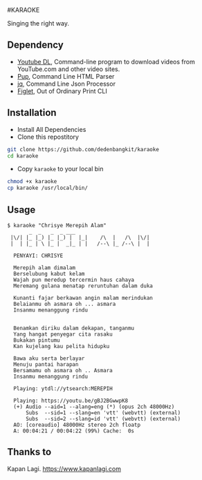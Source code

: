 #KARAOKE

Singing the right way.

## Dependency

- [Youtube DL](https://github.com/ytdl-org/youtube-dl), Command-line program to download videos from YouTube.com and other video sites. 
- [Pup](https://github.com/ericchiang/pup), Command Line HTML Parser
- [jq](https://github.com/stedolan/jq), Command Line Json Processor 
- [Figlet](https://github.com/cmatsuoka/figlet), Out of Ordinary Print CLI

## Installation

- Install All Dependencies
- Clone this repostitory
```sh
git clone https://github.com/dedenbangkit/karaoke
cd karaoke
```
- Copy `karaoke` to your local bin
```sh
chmod +x karaoke
cp karaoke /usr/local/bin/
```

## Usage
```
$ karaoke "Chrisye Merepih Alam" 
       _  _   _  _ ___
 |\/| |_ |_) |_ |_) |  |_|    /\  |   /\  |\/|
 |  | |_ | \ |_ |  _|_ | |   /--\ |_ /--\ |  |

  PENYAYI: CHRISYE

  Merepih alam dimalam
  Berselubung kabut kelam
  Wajah pun meredup tercermin haus cahaya
  Meremang gulana menatap reruntuhan dalam duka

  Kunanti fajar berkawan angin malam merindukan
  Belaianmu oh asmara oh ... asmara
  Insanmu menanggung rindu


  Benamkan diriku dalam dekapan, tanganmu
  Yang hangat penyegar cita rasaku
  Bukakan pintumu
  Kan kujelang kau pelita hidupku

  Bawa aku serta berlayar
  Menuju pantai harapan
  Bersamamu oh asmara oh .. Asmara
  Insanmu menanggung rindu

  Playing: ytdl://ytsearch:MEREPIH

  Playing: https://youtu.be/gBJ2BGwwpK8
  (+) Audio --aid=1 --alang=eng (*) (opus 2ch 48000Hz)
      Subs  --sid=1 --slang=en 'vtt' (webvtt) (external)
      Subs  --sid=2 --slang=id 'vtt' (webvtt) (external)
  AO: [coreaudio] 48000Hz stereo 2ch floatp
  A: 00:04:21 / 00:04:22 (99%) Cache:  0s

```

## Thanks to
Kapan Lagi. https://www.kapanlagi.com
